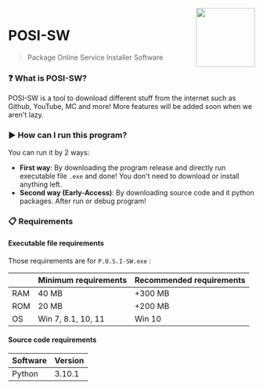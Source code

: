 <img src="icon.ico" width="120" height="120" align="right" />

# POSI-SW

> Package Online Service Installer Software

### ❓ What is POSI-SW?
POSI-SW is a tool to download different stuff from the internet such as Github, YouTube, MC and more!
More features will be added soon when we aren't lazy.


### ▶️ How can I run this program?

You can run it by 2 ways:

- **First way**: By downloading the program release and directly run executable file `.exe` and done! You don't need to download or install anything left.
- **Second way (Early-Access)**: By downloading source code and it python packages. After run or debug program!

### 📋 Requirements

#### Executable file requirements

Those requirements are for `P.O.S.I-SW.exe` :

|      | Minimum requirements | Recommended requirements |
| ---- | -------------------- | ------------------------ |
| RAM  | 40 MB                | +300 MB                  |
| ROM  | 20 MB                | +200 MB                  |
| OS   | Win 7, 8.1, 10, 11   | Win 10                   |



#### Source code requirements

|Software| Version |
|--|--|
| Python | 3.10.1 |

